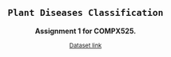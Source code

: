 <div align="center">

  <h2><code>Plant Diseases Classification</code></h2>

  <strong>Assignment 1 for COMPX525.</strong>

  <sub><a href="https://www.kaggle.com/datasets/vipoooool/new-plant-diseases-dataset">Dataset link</a></sub>
</div>

